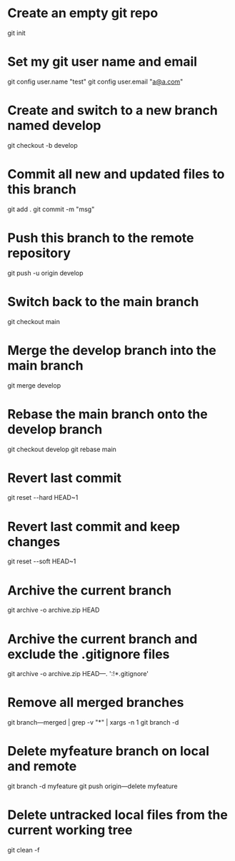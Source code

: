 # Create an empty git repo
git init


# Set my git user name and email
git config user.name "test"
git config user.email "a@a.com"


# Create and switch to a new branch named develop
git checkout -b develop


# Commit all new and updated files to this branch
git add .
git commit -m "msg"


# Push this branch to the remote repository
git push -u origin develop


# Switch back to the main branch
git checkout main


# Merge the develop branch into the main branch
git merge develop


# Rebase the main branch onto the develop branch
git checkout develop
git rebase main


# Revert last commit
git reset --hard HEAD~1

# Revert last commit and keep changes
git reset --soft HEAD~1


# Archive the current branch
git archive -o archive.zip HEAD

# Archive the current branch and exclude the .gitignore files
git archive -o archive.zip HEAD—. ':!*.gitignore'

# Remove all merged branches
git branch—merged | grep -v "\*" | xargs -n 1 git branch -d


# Delete myfeature branch on local and remote
git branch -d myfeature
git push origin—delete myfeature


# Delete untracked local files from the current working tree
git clean -f